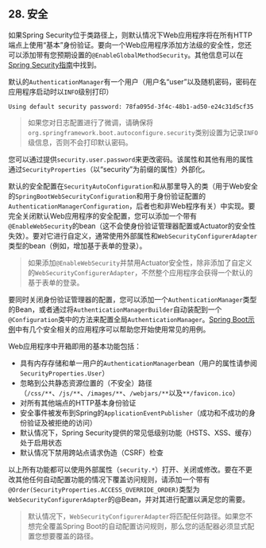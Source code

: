 ## 28. 安全

如果Spring Security位于类路径上，则默认情况下Web应用程序将在所有HTTP端点上使用“基本”身份验证。要向一个Web应用程序添加方法级的安全性，您还可以添加带有您预期设置的`@EnableGlobalMethodSecurity`。其他信息可以在[Spring Security指南](https://docs.spring.io/spring-security/site/docs/4.2.12.RELEASE/reference/htmlsingle#jc-method)中找到。

默认的`AuthenticationManager`有一个用户（用户名“user”以及随机密码，密码在应用程序启动时以`INFO`级别打印）

```
Using default security password: 78fa095d-3f4c-48b1-ad50-e24c31d5cf35
```

>如果您对日志配置进行了微调，请确保将`org.springframework.boot.autoconfigure.security`类别设置为记录`INFO`级信息，否则不会打印默认密码。

您可以通过提供`security.user.password`来更改密码。该属性和其他有用的属性通过`SecurityProperties`（以“security”为前缀的属性）外部化。

默认的安全配置在`SecurityAutoConfiguration`和从那里导入的类（用于Web安全的`SpringBootWebSecurityConfiguration`和用于身份验证配置的`AuthenticationManagerConfiguration`，后者也和非Web程序有关）中实现。要完全关闭默认Web应用程序的安全配置，您可以添加一个带有`@EnableWebSecurity`的bean（这不会使身份验证管理器配置或Actuator的安全性失效）。要对它进行自定义，通常使用外部属性和`WebSecurityConfigurerAdapter`类型的bean（例如，增加基于表单的登录）。

>如果添加`@EnableWebSecurity`并禁用Actuator安全性，除非添加了自定义的`WebSecurityConfigurerAdapter`，不然整个应用程序会获得一个默认的基于表单的登录。

要同时关闭身份验证管理器的配置，您可以添加一个`AuthenticationManager`类型的Bean，或者通过将`AuthenticationManagerBuilder`自动装配到一个`@Configuration`类中的方法来配置全局`AuthenticationManager`。[Spring Boot示例](https://github.com/spring-projects/spring-boot/tree/v1.5.21.RELEASE/spring-boot-samples/)中有几个安全相关的应用程序可以帮助您开始使用常见的用例。

Web应用程序中开箱即用的基本功能包括：

- 具有内存存储和单一用户的`AuthenticationManager`bean（用户的属性请参阅`SecurityProperties.User`）
- 忽略到公共静态资源位置的（不安全）路径（`/css/**`、`/js/**`、`/images/**`、`/webjars/**`以及`**/favicon.ico`）
- 对所有其他端点的HTTP基本身份验证
- 安全事件被发布到Spring的`ApplicationEventPublisher`（成功和不成功的身份验证及被拒绝的访问）
- 默认情况下，Spring Security提供的常见低级别功能（HSTS、XSS、缓存）处于启用状态
- 默认情况下禁用跨站点请求伪造（CSRF）检查

以上所有功能都可以使用外部属性（`security.*`）打开、关闭或修改。要在不更改其他任何自动配置功能的情况下覆盖访问规则，请添加一个带有`@Order(SecurityProperties.ACCESS_OVERRIDE_ORDER)`类型为`WebSecurityConfigurerAdapter`的@Bean，并对其进行配置以满足您的需要。

>默认情况下，`WebSecurityConfigurerAdapter`将匹配任何路径。如果您不想完全覆盖Spring Boot的自动配置访问规则，那么您的适配器必须显式配置您想要覆盖的路径。
